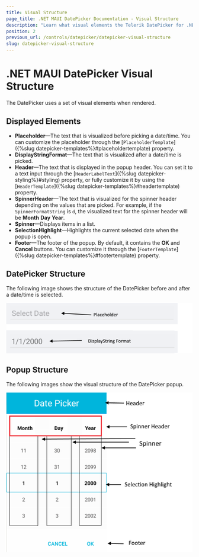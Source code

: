 ```yaml
---
title: Visual Structure
page_title: .NET MAUI DatePicker Documentation - Visual Structure
description: "Learn what visual elements the Telerik DatePicker for .NET MAUI displays and see the visual structure of the control and its popup."
position: 2
previous_url: /controls/datepicker/datepicker-visual-structure
slug: datepicker-visual-structure
---
```


# .NET MAUI DatePicker Visual Structure

The DatePicker uses a set of visual elements when rendered.

## Displayed Elements

- **Placeholder**&mdash;The text that is visualized before picking a date/time. You can customize the placeholder through the [`PlaceholderTemplate`]({%slug datepicker-templates%}#placeholdertemplate) property.
- **DisplayStringFormat**&mdash;The text that is visualized after a date/time is picked.
- **Header**&mdash;The text that is displayed in the popup header. You can set it to a text input through the [`HeaderLabelText`]({%slug datepicker-styling%}#styling) property, or fully customize it by using the [`HeaderTemplate`]({%slug datepicker-templates%}#headertemplate) property.
- **SpinnerHeader**&mdash;The text that is visualized for the spinner header depending on the values that are picked. For example, if the `SpinnerFormatString` is `d`, the visualized text for the spinner header will be **Month** **Day** **Year**.
- **Spinner**&mdash;Displays items in a list.
- **SelectionHighlight**&mdash;Highlights the current selected date when the popup is open.
- **Footer**&mdash;The footer of the popup. By default, it contains the **OK** and **Cancel** buttons. You can customize it through the [`FooterTemplate`]({%slug datepicker-templates%}#footertemplate) property.

## DatePicker Structure

The following image shows the structure of the DatePicker before and after a date/time is selected.

![DatePicker Visual Structure](images/date_picker_placeholder_display.png "Visual elements of DatePicker control")

## Popup Structure

The following images show the visual structure of the DatePicker popup.

![DatePicker Popup Visual Structure](images/date_picker_structure.png "Visual elements of DatePicker Popup")
